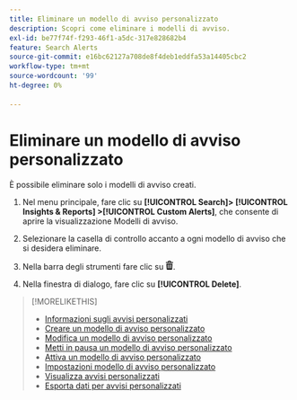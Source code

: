 ```yaml
---
title: Eliminare un modello di avviso personalizzato
description: Scopri come eliminare i modelli di avviso.
exl-id: be77f74f-f293-46f1-a5dc-317e828682b4
feature: Search Alerts
source-git-commit: e16bc62127a708de8f4deb1eddfa53a14405cbc2
workflow-type: tm+mt
source-wordcount: '99'
ht-degree: 0%

---
```


# Eliminare un modello di avviso personalizzato

È possibile eliminare solo i modelli di avviso creati.

1. Nel menu principale, fare clic su **[!UICONTROL Search]> [!UICONTROL Insights & Reports] >[!UICONTROL Custom Alerts]**, che consente di aprire la visualizzazione Modelli di avviso.

1. Selezionare la casella di controllo accanto a ogni modello di avviso che si desidera eliminare.

1. Nella barra degli strumenti fare clic su ![Elimina](/help/search-social-commerce/assets/delete.png "Elimina").

1. Nella finestra di dialogo, fare clic su **[!UICONTROL Delete]**.

>[!MORELIKETHIS]
>
>* [Informazioni sugli avvisi personalizzati](alert-about.md)
>* [Creare un modello di avviso personalizzato](alert-template-create.md)
>* [Modifica un modello di avviso personalizzato](alert-template-edit.md)
>* [Metti in pausa un modello di avviso personalizzato](alert-template-pause.md)
>* [Attiva un modello di avviso personalizzato](alert-template-activate.md)
>* [Impostazioni modello di avviso personalizzato](alert-template-settings.md)
>* [Visualizza avvisi personalizzati](alert-view.md)
>* [Esporta dati per avvisi personalizzati](alert-export-data.md)
